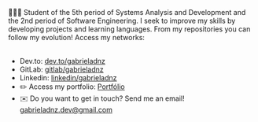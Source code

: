 <!-- <h1 align="center"><b>Olá, :wave:</b></h1> 
<center> -->

<!--
 <div align="center">
<a href="https://git.io/typing-svg"><img src="https://readme-typing-svg.demolab.com?font=Fira+Code&weight=500&size=27&pause=1000&color=821BFD&background=2E0A3000&center=true&vCenter=true&width=435&lines=Bem-vindo(a)+ao+meu+GitHub!" alt="Typing SVG" /></a>
 </div>
</center>

<hr>
-->

<div>
👩🏻‍💻 Student of the 5th period of Systems Analysis and Development and the 2nd period of Software Engineering. I seek to improve my skills by developing projects and learning languages. From my repositories you can follow my evolution! Access my networks:
</div>
<br>

- Dev.to: <a target="_blank" href="https://dev.to/gabrieladnz">dev.to/gabrieladnz</a>
- GitLab: <a target="_blank" href="https://gitlab.com/gabrieladnz">gitlab/gabrieladnz</a>
- Linkedin: <a target="_blank" href="https://www.linkedin.com/in/gabrieladnz/">linkedin/gabrieladnz</a>
- ✏️ Access my portfolio: <a target="_blank" href="https://gabrieladnz.github.io/">Portfólio</a>
- :envelope:	Do you want to get in touch? Send me an email! <a href="mailto:seuemail@example.com">gabrieladnz.dev@gmail.com</a>
<!---
<hr>

  

gbdnz/gbdnz is a ✨ special ✨ repository because its `README.md` (this file) appears on your GitHub profile.
You can click the Preview link to take a look at your changes.

<div align="center">
<div> <a href="https://github.com/gabrieladnz">
<img height="178em" src="https://github-readme-stats-sigma-five.vercel.app/api/top-langs/?username=gabrieladnz&layout=compact&langs_count=10&theme=midnight-purple"/>
<img height="178em" src="https://github-readme-stats-sigma-five.vercel.app/api?username=gabrieladnz&show_icons=true&theme=midnight-purple"/>
</div>
</div>
 <hr>
 
<div align="center">
  <img src="https://github.com/gabrieladnz/gabrieladnz/blob/output/github-contribution-grid-snake.svg" alt="snake gif">
</div>
--->
